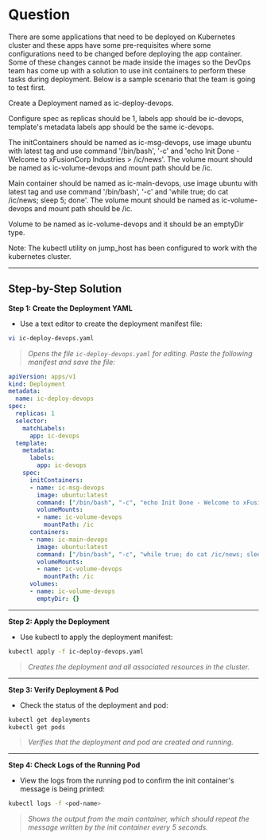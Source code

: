 # Question
There are some applications that need to be deployed on Kubernetes cluster and these apps have some pre-requisites where some configurations need to be changed before deploying the app container. Some of these changes cannot be made inside the images so the DevOps team has come up with a solution to use init containers to perform these tasks during deployment. Below is a sample scenario that the team is going to test first.

Create a Deployment named as ic-deploy-devops.

Configure spec as replicas should be 1, labels app should be ic-devops, template's metadata labels app should be the same ic-devops.

The initContainers should be named as ic-msg-devops, use image ubuntu with latest tag and use command '/bin/bash', '-c' and 'echo Init Done - Welcome to xFusionCorp Industries > /ic/news'. The volume mount should be named as ic-volume-devops and mount path should be /ic.

Main container should be named as ic-main-devops, use image ubuntu with latest tag and use command '/bin/bash', '-c' and 'while true; do cat /ic/news; sleep 5; done'. The volume mount should be named as ic-volume-devops and mount path should be /ic.

Volume to be named as ic-volume-devops and it should be an emptyDir type.

Note: The kubectl utility on jump_host has been configured to work with the kubernetes cluster.

---

## Step-by-Step Solution

**Step 1: Create the Deployment YAML**

- Use a text editor to create the deployment manifest file:

```bash
vi ic-deploy-devops.yaml
```
> *Opens the file `ic-deploy-devops.yaml` for editing. Paste the following manifest and save the file:*

```yaml
apiVersion: apps/v1
kind: Deployment
metadata:
  name: ic-deploy-devops
spec:
  replicas: 1
  selector:
    matchLabels:
      app: ic-devops
  template:
    metadata:
      labels:
        app: ic-devops
    spec:
      initContainers:
      - name: ic-msg-devops
        image: ubuntu:latest
        command: ["/bin/bash", "-c", "echo Init Done - Welcome to xFusionCorp Industries > /ic/news"]
        volumeMounts:
        - name: ic-volume-devops
          mountPath: /ic
      containers:
      - name: ic-main-devops
        image: ubuntu:latest
        command: ["/bin/bash", "-c", "while true; do cat /ic/news; sleep 5; done"]
        volumeMounts:
        - name: ic-volume-devops
          mountPath: /ic
      volumes:
      - name: ic-volume-devops
        emptyDir: {}
```
---

**Step 2: Apply the Deployment**

- Use kubectl to apply the deployment manifest:

```bash
kubectl apply -f ic-deploy-devops.yaml
```
> *Creates the deployment and all associated resources in the cluster.*

---

**Step 3: Verify Deployment & Pod**

- Check the status of the deployment and pod:

```bash
kubectl get deployments
kubectl get pods
```
> *Verifies that the deployment and pod are created and running.*

---

**Step 4: Check Logs of the Running Pod**

- View the logs from the running pod to confirm the init container's message is being printed:

```bash
kubectl logs -f <pod-name>
```
> *Shows the output from the main container, which should repeat the message written by the init container every 5 seconds.*